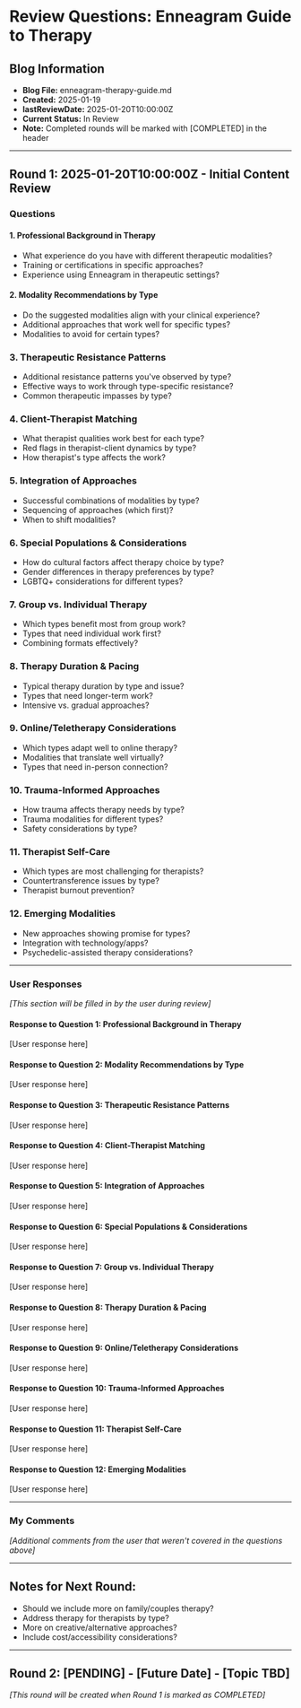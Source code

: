 # Review Questions: Enneagram Guide to Therapy

## Blog Information
- **Blog File:** enneagram-therapy-guide.md
- **Created:** 2025-01-19
- **lastReviewDate:** 2025-01-20T10:00:00Z
- **Current Status:** In Review
- **Note:** Completed rounds will be marked with [COMPLETED] in the header

---

## Round 1: 2025-01-20T10:00:00Z - Initial Content Review

### Questions

#### 1. Professional Background in Therapy
- What experience do you have with different therapeutic modalities?
- Training or certifications in specific approaches?
- Experience using Enneagram in therapeutic settings?

#### 2. Modality Recommendations by Type
- Do the suggested modalities align with your clinical experience?
- Additional approaches that work well for specific types?
- Modalities to avoid for certain types?

### 3. Therapeutic Resistance Patterns
- Additional resistance patterns you've observed by type?
- Effective ways to work through type-specific resistance?
- Common therapeutic impasses by type?

### 4. Client-Therapist Matching
- What therapist qualities work best for each type?
- Red flags in therapist-client dynamics by type?
- How therapist's type affects the work?

### 5. Integration of Approaches
- Successful combinations of modalities by type?
- Sequencing of approaches (which first)?
- When to shift modalities?

### 6. Special Populations & Considerations
- How do cultural factors affect therapy choice by type?
- Gender differences in therapy preferences by type?
- LGBTQ+ considerations for different types?

### 7. Group vs. Individual Therapy
- Which types benefit most from group work?
- Types that need individual work first?
- Combining formats effectively?

### 8. Therapy Duration & Pacing
- Typical therapy duration by type and issue?
- Types that need longer-term work?
- Intensive vs. gradual approaches?

### 9. Online/Teletherapy Considerations
- Which types adapt well to online therapy?
- Modalities that translate well virtually?
- Types that need in-person connection?

### 10. Trauma-Informed Approaches
- How trauma affects therapy needs by type?
- Trauma modalities for different types?
- Safety considerations by type?

### 11. Therapist Self-Care
- Which types are most challenging for therapists?
- Countertransference issues by type?
- Therapist burnout prevention?

### 12. Emerging Modalities
- New approaches showing promise for types?
- Integration with technology/apps?
- Psychedelic-assisted therapy considerations?

---

### User Responses
*[This section will be filled in by the user during review]*

#### Response to Question 1: Professional Background in Therapy
[User response here]

#### Response to Question 2: Modality Recommendations by Type
[User response here]

#### Response to Question 3: Therapeutic Resistance Patterns
[User response here]

#### Response to Question 4: Client-Therapist Matching
[User response here]

#### Response to Question 5: Integration of Approaches
[User response here]

#### Response to Question 6: Special Populations & Considerations
[User response here]

#### Response to Question 7: Group vs. Individual Therapy
[User response here]

#### Response to Question 8: Therapy Duration & Pacing
[User response here]

#### Response to Question 9: Online/Teletherapy Considerations
[User response here]

#### Response to Question 10: Trauma-Informed Approaches
[User response here]

#### Response to Question 11: Therapist Self-Care
[User response here]

#### Response to Question 12: Emerging Modalities
[User response here]

---

### My Comments
*[Additional comments from the user that weren't covered in the questions above]*

---

## Notes for Next Round:
- Should we include more on family/couples therapy?
- Address therapy for therapists by type?
- More on creative/alternative approaches?
- Include cost/accessibility considerations?

---

## Round 2: [PENDING] - [Future Date] - [Topic TBD]
*[This round will be created when Round 1 is marked as COMPLETED]*
